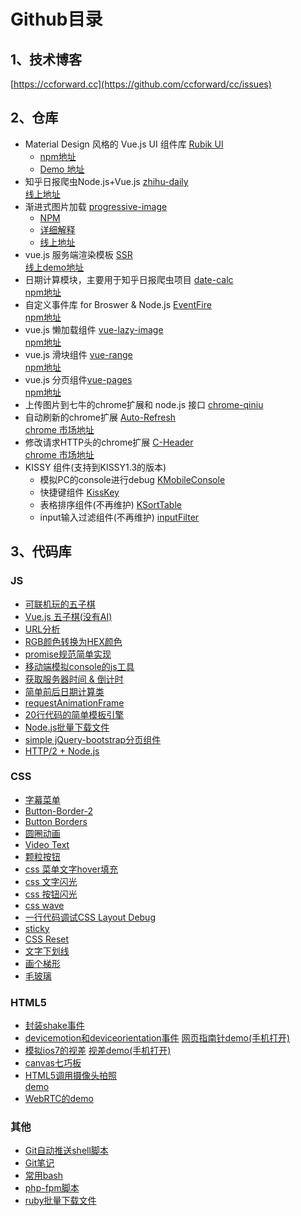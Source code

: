 # Github目录

## 1、技术博客

[https://ccforward.cc](https://github.com/ccforward/cc/issues)


## 2、仓库
* Material Design 风格的 Vue.js UI 组件库 [Rubik UI](https://github.com/ccforward/rubik)  
  * [npm地址](https://www.npmjs.com/package/i-rubik)  
  * [Demo 地址](https://ccforward.github.io/rubik/)
* 知乎日报爬虫Node.js+Vue.js [zhihu-daily](https://github.com/ccforward/zhihu)  
  [线上地址]()
* 渐进式图片加载 [progressive-image](https://github.com/ccforward/progressive-image)  
  * [NPM](https://www.npmjs.com/package/progressive-image)  
  * [详细解释](https://github.com/ccforward/cc/issues/64)  
  * [线上地址](https://ccforward.github.io/progressive-image/index.html)
* vue.js 服务端渲染模板 [SSR](https://github.com/ccforward/vue-ssr)   
  [线上demo地址]()  
* 日期计算模块，主要用于知乎日报爬虫项目 [date-calc](https://github.com/ccforward/date-calc)  
  [npm地址](https://www.npmjs.com/package/date-calc)
* 自定义事件库 for Broswer & Node.js [EventFire](https://github.com/ccforward/EventFire)  
  [npm地址](https://www.npmjs.com/package/EventFire)
* vue.js 懒加载组件 [vue-lazy-image](https://github.com/ccforward/vue-lazy-image)  
  [npm地址](https://www.npmjs.com/package/vue-lazy-image)
* vue.js 滑块组件 [vue-range](https://github.com/ccforward/cc/tree/master/vue-range)  
  [npm地址](https://www.npmjs.com/package/vue-range)
* vue.js 分页组件[vue-pages](https://github.com/ccforward/cc/tree/master/vue-pages)  
  [npm地址](https://www.npmjs.com/package/vue-pages)
* 上传图片到七牛的chrome扩展和 node.js 接口 [chrome-qiniu](https://github.com/ccforward/qiniu)
* 自动刷新的chrome扩展 [Auto-Refresh](https://github.com/ccforward/Auto-Refresh)  
  [chrome 市场地址](https://chrome.google.com/webstore/detail/auto-fresh/kpmibidobilopnejmgmlihijhlmdacmc)
* 修改请求HTTP头的chrome扩展 [C-Header](https://github.com/ccforward/C-Header)  
  [chrome 市场地址](https://chrome.google.com/webstore/detail/c-header/cpkhilpjaiopicjdglhldbgamilgegnd)
* KISSY 组件(支持到KISSY1.3的版本)
	* 模拟PC的console进行debug [KMobileConsole](https://github.com/ccforward/KMobileConsole)
	* 快捷键组件 [KissKey](https://github.com/ccforward/KissKey)
	* 表格排序组件(不再维护) [KSortTable](https://github.com/ccforward/KSortTable)
	* input输入过滤组件(不再维护) [inputFilter](https://github.com/ccforward/inputFilter)

## 3、代码库
### JS
* [可联机玩的五子棋](https://github.com/ccforward/cc/tree/master/chess)
* [Vue.js 五子棋(没有AI)](http://ccforward.github.io/game/chess/chess.html)
* [URL分析](https://github.com/ccforward/cc/tree/master/URLParse)
* [RGB颜色转换为HEX颜色](https://github.com/ccforward/cc/tree/master/RGB2HEX)
* [promise规范简单实现](https://github.com/ccforward/cc/tree/master/promise)
* [移动端模拟console的js工具](https://github.com/ccforward/cc/tree/master/mobileConsole)
* [获取服务器时间 & 倒计时](https://github.com/ccforward/cc/tree/master/countdown)
* [简单前后日期计算类](https://github.com/ccforward/cc/tree/master/date)
* [requestAnimationFrame](https://github.com/ccforward/cc/blob/master/css3/requestAnimationFrame.js)
* [20行代码的简单模板引擎](https://github.com/ccforward/cc/blob/master/simple-template/index.js)
* [Node.js批量下载文件](https://github.com/ccforward/cc/blob/master/download/down.js)
* [simple jQuery-bootstrap分页组件](https://github.com/ccforward/cc/blob/master/pagination/pagination.js)
* [HTTP/2 + Node.js](https://github.com/ccforward/cc/blob/master/h2-node)


### CSS
* [字幕菜单](https://github.com/ccforward/cc/blob/master/css3/text-menu.html)
* [Button-Border-2](https://github.com/ccforward/cc/blob/master/css3/button-border-2.html)
* [Button Borders](https://github.com/ccforward/cc/blob/master/css3/button-border.html)
* [圆圈动画](https://github.com/ccforward/cc/blob/master/css3/circles.html)
* [Video Text](https://github.com/ccforward/cc/blob/master/css3/video-text.html)
* [颗粒按钮](https://github.com/ccforward/cc/blob/master/css3/particle-button.html)
* [css 菜单文字hover填充](https://github.com/ccforward/cc/blob/master/css3/menu-fill-hover.html)
* [css 文字闪光](https://github.com/ccforward/cc/blob/master/css3/shining-text.html)
* [css 按钮闪光](https://github.com/ccforward/cc/blob/master/css3/shining-button.html)
* [css wave](https://github.com/ccforward/cc/blob/master/css3/wave.html)
* [一行代码调试CSS Layout Debug](https://github.com/ccforward/cc/issues/3)
* [sticky](http://ccforward.github.io/demos/css/sticky/index.html)
* [CSS Reset](https://github.com/ccforward/cc/blob/master/cssreset/index.css)
* [文字下划线](http://ccforward.github.io/css-secrets/underline/index.html)
* [画个梯形](http://ccforward.github.io/css-secrets/trapezoid/index.html)
* [毛玻璃](http://ccforward.github.io/css-secrets/frosted-glass/index.html)

### HTML5
* [封装shake事件](https://github.com/ccforward/cc/tree/master/shake)
* [devicemotion和deviceorientation事件](https://github.com/ccforward/ccforward.github.io/tree/master/demos/ios)
  [网页指南针demo(手机打开)](http://ccforward.github.io/demos/ios/compass.html)
* [模拟ios7的视差](https://github.com/ccforward/ccforward.github.io/blob/master/demos/ios/parallax.html)
  [视差demo(手机打开)](http://ccforward.github.io/demos/ios/parallax.html)
* [canvas七巧板](http://ccforward.github.io/demos/canvas/tangram.html)
* [HTML5调用摄像头拍照](https://github.com/ccforward/cc/tree/master/HTML5_camera)  
  [demo](http://ccforward.github.io/demos/webrtc/camera.html)
* [WebRTC的demo](http://ccforward.github.io/demos/webrtc/index.html)

### 其他
* [Git自动推送shell脚本](https://github.com/ccforward/cc/blob/master/git/autoPush.sh)
* [Git笔记](https://github.com/ccforward/cc/tree/master/git)
* [常用bash](https://github.com/ccforward/cc/blob/master/bash/bash.sh)
* [php-fpm脚本](https://github.com/ccforward/cc/blob/master/php-fpm/php-fpm.sh)
* [ruby批量下载文件](https://github.com/ccforward/cc/blob/master/download/down.rb)


